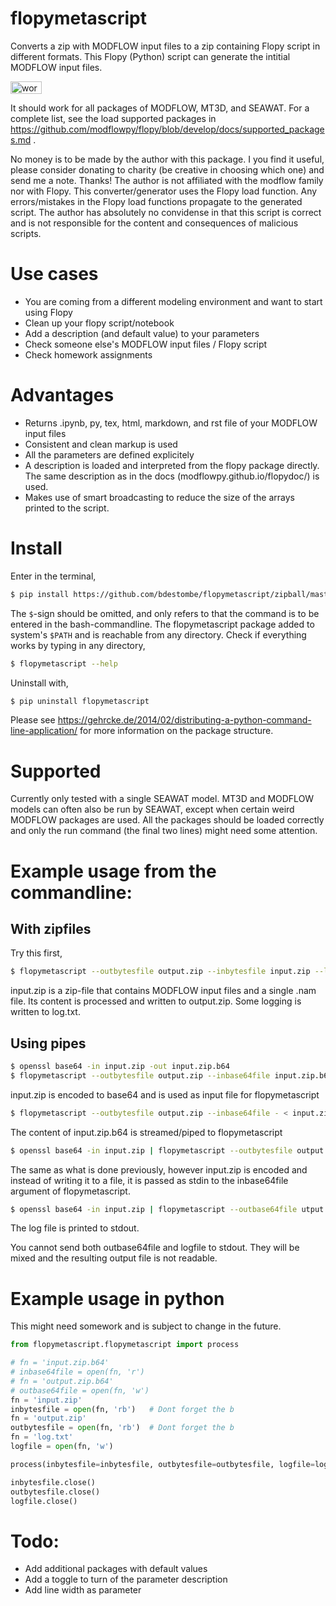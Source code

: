 # flopymetascript
Converts a zip with MODFLOW input files to a zip containing Flopy script in different formats. This Flopy (Python) script can generate the intitial MODFLOW input files.

<img src="https://raw.githubusercontent.com/bdestombe/flopymetascript/master/assets/figures/workflow.png" alt="workflow" style="width:50;height:20">

It should work for all packages of MODFLOW, MT3D, and SEAWAT. For a complete list, see the load supported packages in https://github.com/modflowpy/flopy/blob/develop/docs/supported_packages.md .

No money is to be made by the author with this package. I you find it useful, please consider donating to charity (be creative in choosing 
which one) and send me a note. Thanks! The author is not affiliated with the modflow family nor with Flopy. This 
converter/generator uses the Flopy load function. Any errors/mistakes in the Flopy load functions propagate to the 
generated script. The author has absolutely no convidense in that this script is correct and is not responsible for 
the content and consequences of malicious scripts.

# Use cases
- You are coming from a different modeling environment and want to start using Flopy
- Clean up your flopy script/notebook
- Add a description (and default value) to your parameters
- Check someone else's MODFLOW input files / Flopy script
- Check homework assignments


# Advantages
- Returns .ipynb, py, tex, html, markdown, and rst file of your MODFLOW input files
- Consistent and clean markup is used
- All the parameters are defined explicitely
- A description is loaded and interpreted from the flopy package directly. The same description as in the docs (modflowpy.github.io/flopydoc/) is used.
- Makes use of smart broadcasting to reduce the size of the arrays printed to the script.


# Install
Enter in the terminal,
```bash
$ pip install https://github.com/bdestombe/flopymetascript/zipball/master
```
The `$`-sign should be omitted, and only refers to that the command is to be entered in the bash-commandline. The flopymetascript package added to system's `$PATH` and is reachable from any directory. Check if everything works by typing in any directory,
```bash
$ flopymetascript --help
```
Uninstall with,
```bash
$ pip uninstall flopymetascript
```
Please see https://gehrcke.de/2014/02/distributing-a-python-command-line-application/ for more information on the package structure.

# Supported
Currently only tested with a single SEAWAT model. MT3D and MODFLOW models can often also be run by SEAWAT, except when certain weird MODFLOW packages are used. All the packages should be loaded correctly and only the run command (the final two lines) might need some attention.

# Example usage from the commandline:
## With zipfiles
Try this first,
```bash
$ flopymetascript --outbytesfile output.zip --inbytesfile input.zip --logfile log.txt
```
input.zip is a zip-file that contains MODFLOW input files and a single .nam file. Its content is processed and 
written to output.zip. Some logging is written to log.txt. 

## Using pipes
```bash
$ openssl base64 -in input.zip -out input.zip.b64
$ flopymetascript --outbytesfile output.zip --inbase64file input.zip.b64
```
input.zip is encoded to base64 and is used as input file for flopymetascript

```bash
$ flopymetascript --outbytesfile output.zip --inbase64file - < input.zip.b64
```
The content of input.zip.b64 is streamed/piped to flopymetascript

```bash
$ openssl base64 -in input.zip | flopymetascript --outbytesfile output.zip --inbase64file -
```
The same as what is done previously, however input.zip is encoded and instead of writing it to a file, it is passed
as stdin to the inbase64file argument of flopymetascript.

```bash
$ openssl base64 -in input.zip | flopymetascript --outbase64file utput.zip --inbase64file - --logfile -
```
The log file is printed to stdout.

You cannot send both outbase64file and logfile to stdout. They will be mixed and the resulting output file is not readable.

# Example usage in python
This might need somework and is subject to change in the future.

```python
from flopymetascript.flopymetascript import process

# fn = 'input.zip.b64'
# inbase64file = open(fn, 'r')
# fn = 'output.zip.b64'
# outbase64file = open(fn, 'w')
fn = 'input.zip'
inbytesfile = open(fn, 'rb')   # Dont forget the b
fn = 'output.zip'
outbytesfile = open(fn, 'rb')  # Dont forget the b
fn = 'log.txt'
logfile = open(fn, 'w')

process(inbytesfile=inbytesfile, outbytesfile=outbytesfile, logfile=logfile)

inbytesfile.close()
outbytesfile.close()
logfile.close()
```


# Todo:
- Add additional packages with default values
- Add a toggle to turn of the parameter description
- Add line width as parameter
